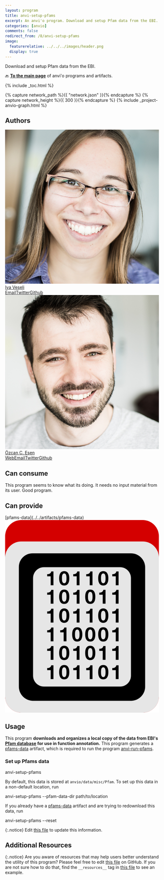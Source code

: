 ```yaml
---
layout: program
title: anvi-setup-pfams
excerpt: An anvi'o program. Download and setup Pfam data from the EBI.
categories: [anvio]
comments: false
redirect_from: /8/anvi-setup-pfams
image:
  featurerelative: ../../../images/header.png
  display: true
---
```


Download and setup Pfam data from the EBI.

🔙 **[To the main page](../../)** of anvi'o programs and artifacts.


{% include _toc.html %}
<div id="svg" class="subnetwork"></div>
{% capture network_path %}{{ "network.json" }}{% endcapture %}
{% capture network_height %}{{ 300 }}{% endcapture %}
{% include _project-anvio-graph.html %}


## Authors

<div class="anvio-person"><div class="anvio-person-info"><div class="anvio-person-photo"><img class="anvio-person-photo-img" src="../../images/authors/ivagljiva.jpg" /></div><div class="anvio-person-info-box"><a href="/people/ivagljiva" target="_blank"><span class="anvio-person-name">Iva Veseli</span></a><div class="anvio-person-social-box"><a href="mailto:iveseli@uchicago.edu" class="person-social" target="_blank"><i class="fa fa-fw fa-envelope-square"></i>Email</a><a href="http://twitter.com/ivaglj1va" class="person-social" target="_blank"><i class="fa fa-fw fa-twitter-square"></i>Twitter</a><a href="http://github.com/ivagljiva" class="person-social" target="_blank"><i class="fa fa-fw fa-github"></i>Github</a></div></div></div></div>

<div class="anvio-person"><div class="anvio-person-info"><div class="anvio-person-photo"><img class="anvio-person-photo-img" src="../../images/authors/ozcan.jpg" /></div><div class="anvio-person-info-box"><a href="/people/ozcan" target="_blank"><span class="anvio-person-name">Özcan C. Esen</span></a><div class="anvio-person-social-box"><a href="http://blog.ozcanesen.com/" class="person-social" target="_blank"><i class="fa fa-fw fa-home"></i>Web</a><a href="mailto:ozcanesen@gmail.com" class="person-social" target="_blank"><i class="fa fa-fw fa-envelope-square"></i>Email</a><a href="http://twitter.com/ozcanesen" class="person-social" target="_blank"><i class="fa fa-fw fa-twitter-square"></i>Twitter</a><a href="http://github.com/ozcan" class="person-social" target="_blank"><i class="fa fa-fw fa-github"></i>Github</a></div></div></div></div>



## Can consume


This program seems to know what its doing. It needs no input material from its user. Good program.


## Can provide


<p style="text-align: left" markdown="1"><span class="artifact-p">[pfams-data](../../artifacts/pfams-data) <img src="../../images/icons/DATA.png" class="artifact-icon-mini" /></span></p>


## Usage


This program **downloads and organizes a local copy of the data from EBI's [Pfam database](https://pfam.xfam.org/) for use in function annotation.** This program generates a <span class="artifact-n">[pfams-data](/help/8/artifacts/pfams-data)</span> artifact, which is required to run the program <span class="artifact-p">[anvi-run-pfams](/help/8/programs/anvi-run-pfams)</span>. 

### Set up Pfams data
<div class="codeblock" markdown="1">
anvi&#45;setup&#45;pfams 
</div>

By default, this data is stored at `anvio/data/misc/Pfam`. To set up this data in a non-default location, run 
<div class="codeblock" markdown="1">
anvi&#45;setup&#45;pfams &#45;&#45;pfam&#45;data&#45;dir path/to/location
</div>

If you already have a <span class="artifact-n">[pfams-data](/help/8/artifacts/pfams-data)</span> artifact and are trying to redownload this data, run 

<div class="codeblock" markdown="1">
anvi&#45;setup&#45;pfams &#45;&#45;reset
</div>


{:.notice}
Edit [this file](https://github.com/merenlab/anvio/tree/master/anvio/docs/programs/anvi-setup-pfams.md) to update this information.


## Additional Resources



{:.notice}
Are you aware of resources that may help users better understand the utility of this program? Please feel free to edit [this file](https://github.com/merenlab/anvio/tree/master/bin/anvi-setup-pfams) on GitHub. If you are not sure how to do that, find the `__resources__` tag in [this file](https://github.com/merenlab/anvio/blob/master/bin/anvi-interactive) to see an example.
